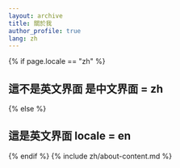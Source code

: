 ```yaml
---
layout: archive
title: 關於我
author_profile: true
lang: zh
---
```


{% if page.locale == "zh" %}
<h2>這不是英文界面 是中文界面 = zh</h2>
{% else %}
<h2>這是英文界面 locale = en</h2>
{% endif %}
<!-- 統一使用 about-content.md -->
{% include zh/about-content.md %}